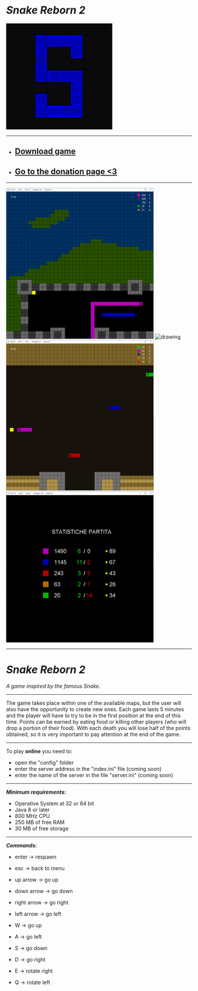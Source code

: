 
# *Snake Reborn 2* 

![alt text](https://github.com/Luke460/Snake-Reborn-2/blob/master/snake-reborn-2-icon.png)

---

* ## [Download game](https://github.com/Luke460/Snake-Reborn-2/releases)

* ## [Go to the donation page <3](https://www.paypal.com/donate?hosted_button_id=WVSY5VX8TA4ZE)

---

<div>
  <img src="https://github.com/Luke460/Snake-Reborn-2/blob/master/snake-gameplay-1.png" alt="drawing" width="400"/>
  <img src="https://github.com/Luke460/Snake-Reborn-2/blob/master/demo.gif" alt="drawing" width="400"/>
</div>

<div>
  <img src="https://github.com/Luke460/Snake-Reborn-2/blob/master/snake-gameplay-2.png" alt="drawing" width="400"/>
  <img src="https://github.com/Luke460/Snake-Reborn-2/blob/master/snake-gameplay-3.png" alt="drawing" width="400"/>
</div>

---

# *Snake Reborn 2* 
*A game inspired by the famous Snake*.

---

The game takes place within one of the available maps, but the user will also have the opportunity to create new ones. 
Each game lasts 5 minutes and the player will have to try to be in the first position at the end of this time. Points can be earned by eating food or killing other players (who will drop a portion of their food). With each death you will lose half of the points obtained, so it is very important to pay attention at the end of the game.

---

To play **online** you need to: 
 - open the "config" folder
 - enter the server address in the "index.ini" file (coming soon)
 - enter the name of the server in the file "server.ini" (coming soon)

---

***Minimum requirements:***

 - Operative System at 32 or 64 bit
 - Java 8 or later
 - 800 MHz CPU
 - 250 MB of free RAM
 - 30 MB of free storage

---

***Commands:***

 - enter -> respawn
 - esc -> back to menu

 - up arrow    -> go up
 - down arrow  -> go down
 - right arrow -> go right
 - left arrow  -> go left

 - W -> go up
 - A -> go left
 - S -> go down
 - D -> go right
 - E -> rotate right
 - Q -> rotate left


